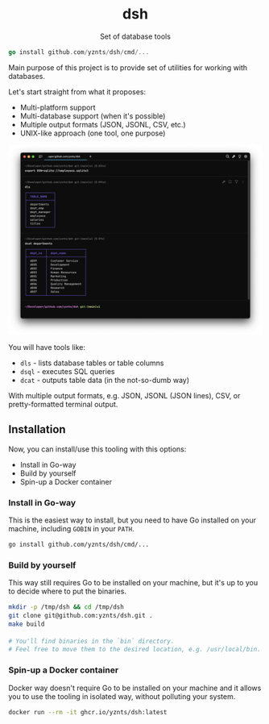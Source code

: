 
<h1 align="center">dsh</h1>

<p align="center">
  Set of database tools
</p>

```go
go install github.com/yznts/dsh/cmd/...
```

Main purpose of this project is to provide set of utilities for working with databases.

Let's start straight from what it proposes:
- Multi-platform support
- Multi-database support (when it's possible)
- Multiple output formats (JSON, JSONL, CSV, etc.)
- UNIX-like approach (one tool, one purpose)

![example](.github/assets/example.png)

You will have tools like:
- `dls`   - lists database tables or table columns
- `dsql`  - executes SQL queries
- `dcat`  - outputs table data (in the not-so-dumb way)

With multiple output formats,
e.g. JSON, JSONL (JSON lines), CSV,
or pretty-formatted terminal output.

## Installation

Now, you can install/use this tooling with this options:
- Install in Go-way
- Build by yourself
- Spin-up a Docker container

### Install in Go-way

This is the easiest way to install,
but you need to have Go installed on your machine,
including `GOBIN` in your `PATH`.

```bash
go install github.com/yznts/dsh/cmd/...
```

### Build by yourself

This way still requires Go to be installed on your machine,
but it's up to you to decide where to put the binaries.

```bash
mkdir -p /tmp/dsh && cd /tmp/dsh
git clone git@github.com:yznts/dsh.git .
make build

# You'll find binaries in the `bin` directory.
# Feel free to move them to the desired location, e.g. /usr/local/bin.
```

### Spin-up a Docker container

Docker way doesn't require Go to be installed on your machine
and it allows you to use the tooling in isolated way,
without polluting your system.

```bash
docker run --rm -it ghcr.io/yznts/dsh:latest
```

